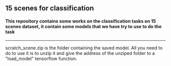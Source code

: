 ## 15 scenes for classification
#### This repository contains some works on the classification tasks on 15 scenes dataset, it contain some models that we have try to use to do the task


--------

scratch_scene.zip is the folder containing the saved model. All you need to do to use it is to unzip it and give the address of the unziped folder to a "load_model" tensorflow function.
